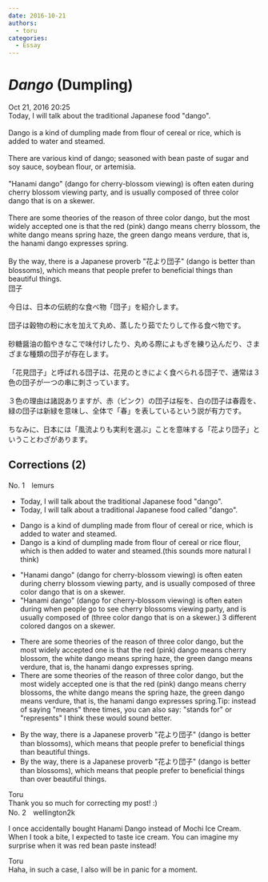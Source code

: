 ```yaml
---
date: 2016-10-21
authors:
  - toru
categories:
  - Essay
---
```


<h1 id="subject_show"><strong><em>Dango</strong></em> (Dumpling)</h1>
<div class="date">Oct 21, 2016 20:25</div>
<div id="post"><div id="body_show_ori">
Today, I will talk about the traditional Japanese food "dango".<br/><br/>Dango is a kind of dumpling made from flour of cereal or rice, which is added to water and steamed.<br/><br/>There are various kind of dango; seasoned with bean paste of sugar and soy sauce, soybean flour, or artemisia.<br/><br/>"Hanami dango" (dango for cherry-blossom viewing) is often eaten during cherry blossom viewing party, and is usually composed of three color dango that is on a skewer.<br/><br/>There are some theories of the reason of three color dango, but the most widely accepted one is that the red (pink) dango means cherry blossom, the white dango means spring haze, the green dango means verdure, that is, the hanami dango expresses spring.<br/><br/>By the way, there is a Japanese proverb "花より団子" (dango is better than blossoms), which means that people prefer to beneficial things than beautiful things.
</div></div>

<!-- more -->

<div id="post_ja"><div id="body_show_mo">
団子<br/><br/>今日は、日本の伝統的な食べ物「団子」を紹介します。<br/><br/>団子は穀物の粉に水を加えて丸め、蒸したり茹でたりして作る食べ物です。<br/><br/>砂糖醤油の餡やきなこで味付けしたり、丸める際によもぎを練り込んだり、さまざまな種類の団子が存在します。<br/><br/>「花見団子」と呼ばれる団子は、花見のときによく食べられる団子で、通常は３色の団子が一つの串に刺さっています。<br/><br/>３色の理由は諸説ありますが、赤（ピンク）の団子は桜を、白の団子は春霞を、緑の団子は新緑を意味し、全体で「春」を表しているという説が有力です。<br/><br/>ちなみに、日本には「風流よりも実利を選ぶ」ことを意味する「花より団子」ということわざがあります。
</div></div>

## Corrections (2)
<div id="block"><div class="first_name"> No. 1　<span class="just_name">lemurs</span></div><div id="block2">
<ul class="correction_field">
<li class="incorrect">Today, I will talk about the traditional Japanese food "dango".</li>
<li class="corrected correct">
Today, I will talk about<span class="f_red"> a</span> traditional Japanese food <span class="f_red">called </span>"dango".
</li>
</ul>
<ul class="correction_field">
<li class="incorrect">Dango is a kind of dumpling made from flour of cereal or rice, which is added to water and steamed.</li>
<li class="corrected correct">
Dango is a kind of dumpling made from <span class="sline">flour of</span> cereal or rice <span class="f_red">flour</span>, which is <span class="f_red">then </span>added to water and steamed.(this sounds more natural I think) 
</li>
</ul>
<ul class="correction_field">
<li class="incorrect">"Hanami dango" (dango for cherry-blossom viewing) is often eaten during cherry blossom viewing party, and is usually composed of three color dango that is on a skewer.</li>
<li class="corrected correct">
"Hanami dango" (dango for cherry-blossom viewing) is often eaten <span class="sline">during</span> <span class="f_red">when people go to see </span>cherry blossom<span class="f_red">s</span> <span class="sline">viewing party</span>, and is usually composed of <span class="f_red">(</span>three color dango that is on a skewer.<span class="f_red">) 3 different colored dangos on a skewer.</span>
</li>
</ul>
<ul class="correction_field">
<li class="incorrect">There are some theories of the reason of three color dango, but the most widely accepted one is that the red (pink) dango means cherry blossom, the white dango means spring haze, the green dango means verdure, that is, the hanami dango expresses spring.</li>
<li class="corrected correct">
There are some theories of the reason of three color dango, but the most widely accepted one is that the red (pink) dango means cherry blossom<span class="f_red">s</span>, the white dango means <span class="f_blue">the </span>spring haze, the green dango means verdure, that is, the hanami dango expresses spring.<span class="f_blue">Tip: instead of saying "means" three times, you can also say: "stands for" or "represents" I think these would sound better.</span>
</li>
</ul>
<ul class="correction_field">
<li class="incorrect">By the way, there is a Japanese proverb "花より団子" (dango is better than blossoms), which means that people prefer to beneficial things than beautiful things.</li>
<li class="corrected correct">
By the way, there is a Japanese proverb "花より団子" (dango is better than blossoms), which means that people prefer <span class="sline">to </span>beneficial things <span class="sline">than</span><span class="f_red"> over </span>beautiful things.
</li>
</ul>
</div><div class="name"><span class="just_name">Toru</span><br>
Thank you so much for correcting my post! :)
</div>
</div>
<div id="block"><div class="first_name"> No. 2　<span class="just_name">wellington2k</span></div><div id="block2">
<p class="comment_small">
 I once accidentally bought Hanami Dango instead of Mochi Ice Cream. When I took a bite, I expected to taste ice cream. You can imagine my surprise when it was red bean paste instead!
</p>

</div><div class="name"><span class="just_name">Toru</span><br>
Haha, in such a case, I also will be in panic for a moment.
</div>
</div>
